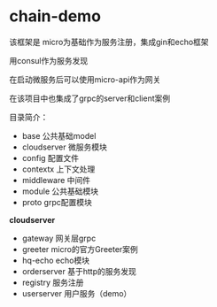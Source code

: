 # chain-demo

该框架是 micro为基础作为服务注册，集成gin和echo框架

用consul作为服务发现

在启动微服务后可以使用micro-api作为网关

在该项目中也集成了grpc的server和client案例

目录简介：

- base              公共基础model
- cloudserver       微服务模块
- config            配置文件
- contextx          上下文处理
- middleware        中间件
- module            公共基础模块
- proto             grpc配置模块


**cloudserver**

- gateway           网关层grpc
- greeter           micro的官方Greeter案例
- hq-echo           echo模块
- orderserver       基于http的服务发现
- registry          服务注册
- userserver        用户服务（demo）